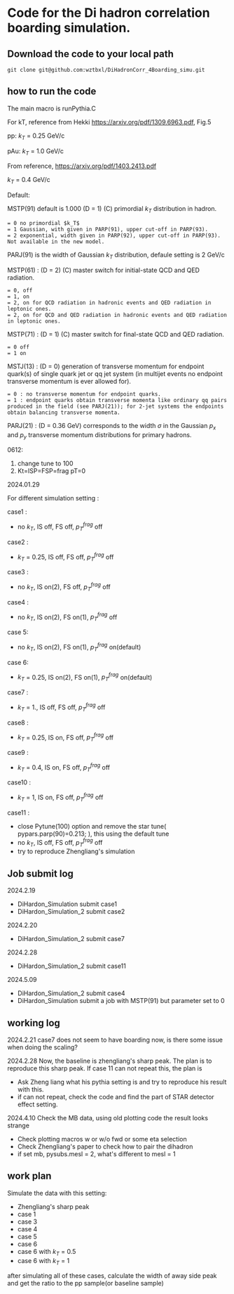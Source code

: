 # Code for the Di hadron correlation boarding simulation.
## Download the code to your local path
```
git clone git@github.com:wztbxl/DiHadronCorr_4Boarding_simu.git
```


## how to run the code 
The main macro is 
runPythia.C

For kT, reference from Hekki
https://arxiv.org/pdf/1309.6963.pdf, Fig.5

pp: $k_T$ = 0.25 GeV/c

pAu: $k_T$ = 1.0 GeV/c

From reference, https://arxiv.org/pdf/1403.2413.pdf

$k_T$ = 0.4 GeV/c

Default:

MSTP(91) default is 1.000 (D = 1) (C) primordial $k_T$ distribution in hadron.

	= 0 no primordial $k_T$ 
 	= 1 Gaussian, with given in PARP(91), upper cut-off in PARP(93).
 	= 2 exponential, width given in PARP(92), upper cut-off in PARP(93). Not available in the new model.

PARJ(91) is the width of Gaussian $k_T$ distribution, defaule setting is 2 GeV/c

MSTP(61) : (D = 2) (C) master switch for initial-state QCD and QED radiation.

	= 0, off
	= 1, on
	= 2, on for QCD radiation in hadronic events and QED radiation in leptonic ones.
	= 2, on for QCD and QED radiation in hadronic events and QED radiation in leptonic ones.
 
MSTP(71) : (D = 1) (C) master switch for final-state QCD and QED radiation.
	
 	= 0 off
 	= 1 on

MSTJ(13) : (D = 0) generation of transverse momentum for endpoint quark(s) of single quark jet or qq jet system (in multijet events no endpoint transverse momentum
is ever allowed for).

	= 0 : no transverse momentum for endpoint quarks.
	= 1 : endpoint quarks obtain transverse momenta like ordinary qq pairs produced	in the field (see PARJ(21)); for 2-jet systems the endpoints obtain balancing transverse momenta.

PARJ(21) : (D = 0.36 GeV) corresponds to the width $\sigma$ in the Gaussian $p_x$ and $p_y$ transverse momentum distributions for primary hadrons. 


0612:
1. change tune to 100
2. Kt=ISP=FSP=frag pT=0

2024.01.29

For different simulation setting :

case1 :
- no $k_T$, IS off, FS off, $p_{T}^{frag}$ off

case2 :
- $k_T$ = 0.25, IS off, FS off, $p_{T}^{frag}$ off

case3 :
- no $k_T$, IS on(2), FS off, $p_{T}^{frag}$ off

case4 : 
- no $k_T$, IS on(2), FS on(1), $p_{T}^{frag}$ off

case 5:
- no $k_T$, IS on(2), FS on(1), $p_{T}^{frag}$ on(default)

case 6:
- $k_T$ = 0.25, IS on(2), FS on(1), $p_{T}^{frag}$ on(default)

case7 :
- $k_T$ = 1., IS off, FS off, $p_{T}^{frag}$ off

case8 :
- $k_T$ = 0.25, IS on, FS off, $p_{T}^{frag}$ off

case9 :
- $k_T$ = 0.4, IS on, FS off, $p_{T}^{frag}$ off

case10 :
- $k_T$ = 1, IS on, FS off, $p_{T}^{frag}$ off

case11 :
- close Pytune(100) option and remove the star tune( pypars.parp(90)=0.213; ), this using the default tune
- no $k_T$, IS off, FS off, $p_{T}^{frag}$ off
- try to reproduce Zhengliang's simulation


## Job submit log
2024.2.19 
- DiHardon_Simulation submit case1
- DiHardon_Simulation_2 submit case2

2024.2.20
- DiHardon_Simulation_2 submit case7

2024.2.28
- DiHardon_Simulation_2 submit case11

2024.5.09
- DiHardon_Simulation_2 submit case4
- DiHardon_Simulation submit a job with MSTP(91) but parameter set to 0

## working log
2024.2.21
case7 does not seem to have boarding now, is there some issue when doing the scaling? 

2024.2.28
Now, the baseline is zhengliang's sharp peak. The plan is to reproduce this sharp peak. If case 11 can not repeat this, the plan is 
- Ask Zheng liang what his pythia setting is and try to reproduce his result with this.
- if can not repeat, check the code and find the part of STAR detector effect setting.

2024.4.10
Check the MB data, using old plotting code the result looks strange
- Check plotting macros w or w/o fwd or some eta selection
- Check Zhengliang's paper to check how to pair the dihadron
- if set mb, pysubs.mesl = 2, what's different to mesl = 1

## work plan
Simulate the data with this setting:
- Zhengliang's sharp peak
- case 1
- case 3
- case 4
- case 5
- case 6
- case 6 with $k_{T}$ = 0.5
- case 6 with $k_{T}$ = 1

after simulating all of these cases, calculate the width of away side peak and get the ratio to the pp sample(or baseline sample) 
